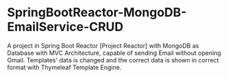 # SpringBootReactor-MongoDB-EmailService-CRUD
A project in Spring Boot Reactor [Project Reactor] with MongoDB as Database with MVC Architecture, capable of sending Email without opening Gmail. Templates' data is changed and the correct data is shown in correct format with Thymeleaf Template Engine.
